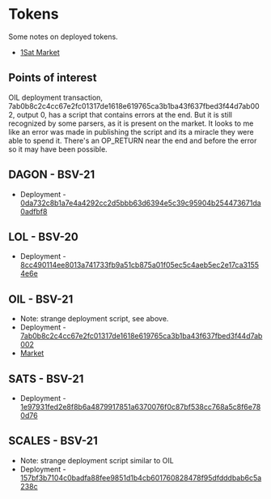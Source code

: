 # Tokens

Some notes on deployed tokens.

* [1Sat Market](https://1sat.market/)

## Points of interest

OIL deployment transaction, 7ab0b8c2c4cc67e2fc01317de1618e619765ca3b1ba43f637fbed3f44d7ab002, output 0, has a script that 
contains errors at the end. But it is still recognized by some parsers, as it is present on the market. It looks to me like
an error was made in publishing the script and its a miracle they were able to spend it. There's an OP_RETURN near the end
and before the error so it may have been possible.

## DAGON - BSV-21

* Deployment - [0da732c8b1a7e4a4292cc2d5bbb63d6394e5c39c95904b254473671da0adfbf8](https://whatsonchain.com/tx/0da732c8b1a7e4a4292cc2d5bbb63d6394e5c39c95904b254473671da0adfbf8)

## LOL - BSV-20

* Deployment - [8cc490114ee8013a741733fb9a51cb875a01f05ec5c4aeb5ec2e17ca31554e6e](https://whatsonchain.com/tx/8cc490114ee8013a741733fb9a51cb875a01f05ec5c4aeb5ec2e17ca31554e6e) 

## OIL - BSV-21

* Note: strange deployment script, see above.
* Deployment - [7ab0b8c2c4cc67e2fc01317de1618e619765ca3b1ba43f637fbed3f44d7ab002](https://whatsonchain.com/tx/7ab0b8c2c4cc67e2fc01317de1618e619765ca3b1ba43f637fbed3f44d7ab002)
* [Market](https://1sat.market/market/bsv21/7ab0b8c2c4cc67e2fc01317de1618e619765ca3b1ba43f637fbed3f44d7ab002_0)

## SATS - BSV-21

* Deployment - [1e97931fed2e8f8b6a4879917851a6370076f0c87bf538cc768a5c8f6e780d76](https://whatsonchain.com/tx/1e97931fed2e8f8b6a4879917851a6370076f0c87bf538cc768a5c8f6e780d76)

## SCALES - BSV-21

* Note: strange deployment script similar to OIL
* Deployment - [157bf3b7104c0badfa88fee9851d1b4cb601760828478f95dfdddbab6c5a238c](https://whatsonchain.com/tx/157bf3b7104c0badfa88fee9851d1b4cb601760828478f95dfdddbab6c5a238c)
